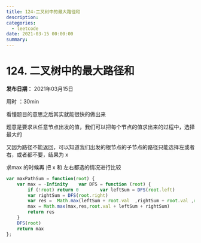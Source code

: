 ```yaml
---
title: 124-二叉树中的最大路径和
description: 
categories:
  - leetcode
date: 2021-03-15 00:00:00
summary: 
---
```


# 124. 二叉树中的最大路径和

**发布日期：** 2021年03月15日

用时 ：30min

看懂题目的意思之后其实就能很快的做出来

题意是要求从任意节点出发的值，我们可以把每个节点的值求出来的过程中，选择最大的

又因为路径不能返回，可以知道我们出发的根节点的子节点的路径只能选择左或者右，或者都不要，结果为 x

求max 的时候再 把 x 和 左右都选的情况进行比较

```javascript
var maxPathSum = function(root) {
    var max = -Infinity    var DFS = function (root) {
        if (!root) return 0        var leftSum = DFS(root.left)
        var rightSum = DFS(root.right)
        var res =  Math.max(leftSum + root.val  ,rightSum + root.val ,root.val)
        max = Math.max(max,res,root.val + leftSum + rightSum)
        return res
    }
    DFS(root)
    return max
};
```

